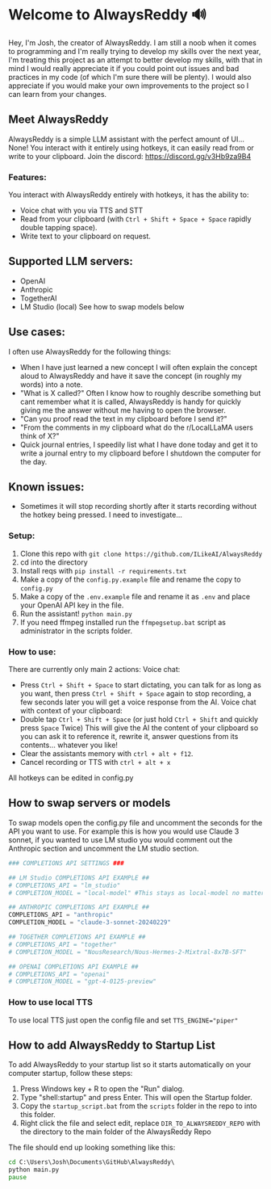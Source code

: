 # Welcome to AlwaysReddy 🔊
Hey, I'm Josh, the creator of AlwaysReddy. I am still a noob when it comes to programming and I'm really trying to develop my skills over the next year, I'm treating this project as an attempt to better develop my skills, with that in mind I would really appreciate it if you could point out issues and bad practices in my code (of which I'm sure there will be plenty). I would also appreciate if you would make your own improvements to the project so I can learn from your changes.

## Meet AlwaysReddy 
AlwaysReddy is a simple LLM assistant with the perfect amount of UI... None!
You interact with it entirely using hotkeys, it can easily read from or write to your clipboard.
Join the discord: https://discord.gg/v3Hb9za9B4

### Features:
You interact with AlwaysReddy entirely with hotkeys, it has the ability to:
- Voice chat with you via TTS and STT
- Read from your clipboard (with `Ctrl + Shift + Space + Space` rapidly double tapping space).
- Write text to your clipboard on request.

## Supported LLM servers:
- OpenAI
- Anthropic
- TogetherAI
- LM Studio (local)
See how to swap models below
## Use cases:
I often use AlwaysReddy for the following things:
- When I have just learned a new concept I will often explain the concept aloud to AlwaysReddy and have it save the concept (in roughly my words) into a note.
- "What is X called?" Often I know how to roughly describe something but cant remember what it is called, AlwaysReddy is handy for quickly giving me the answer without me having to open the browser.
- "Can you proof read the text in my clipboard before I send it?"
- "From the comments in my clipboard what do the r/LocalLLaMA users think of X?"
- Quick journal entries, I speedily list what I have done today and get it to write a journal entry to my clipboard before I shutdown the computer for the day.

## Known issues:
- Sometimes it will stop recording shortly after it starts recording without the hotkey being pressed. I need to investigate... 

### Setup: 
1. Clone this repo with `git clone https://github.com/ILikeAI/AlwaysReddy` 
2. cd into the directory
3. Install reqs with `pip install -r requirements.txt`
4. Make a copy of the `config.py.example` file and rename the copy to `config.py`
5. Make a copy of the `.env.example` file and rename it as `.env` and place your OpenAI API key in the file. 
6. Run the assistant! `python main.py`
7. If you need ffmpeg installed run the `ffmpegsetup.bat` script as administrator in the scripts folder.

### How to use:
There are currently only main 2 actions:
Voice chat:
- Press `Ctrl + Shift + Space`  to start dictating, you can talk for as long as you want, then press `Ctrl + Shift + Space` again to stop recording, a few seconds later you will get a voice response from the AI.
Voice chat with context of your clipboard:
- Double tap `Ctrl + Shift + Space` (or just hold `Ctrl + Shift` and quickly press `Space` Twice) This will give the AI the content of your clipboard so you can ask it to reference it, rewrite it, answer questions from its contents... whatever you like! 
- Clear the assistants memory with `ctrl + alt + f12`.
- Cancel recording or TTS with `ctrl + alt + x`

All hotkeys can be edited in config.py

## How to swap servers or models
To swap models open the config.py file and uncomment the seconds for the API you want to use. For example this is how you would use Claude 3 sonnet, if you wanted to use LM studio you would comment out the Anthropic section and uncomment the LM studio section.
```python
### COMPLETIONS API SETTINGS ###

## LM Studio COMPLETIONS API EXAMPLE ##
# COMPLETIONS_API = "lm_studio" 
# COMPLETION_MODEL = "local-model" #This stays as local-model no matter what model you are using

## ANTHROPIC COMPLETIONS API EXAMPLE ##
COMPLETIONS_API = "anthropic" 
COMPLETION_MODEL = "claude-3-sonnet-20240229" 

## TOGETHER COMPLETIONS API EXAMPLE ##
# COMPLETIONS_API = "together"
# COMPLETION_MODEL = "NousResearch/Nous-Hermes-2-Mixtral-8x7B-SFT" 

## OPENAI COMPLETIONS API EXAMPLE ##
# COMPLETIONS_API = "openai"
# COMPLETION_MODEL = "gpt-4-0125-preview"

```

### How to use local TTS
To use local TTS just open the config file and set `TTS_ENGINE="piper"`

## How to add AlwaysReddy to Startup List
To add AlwaysReddy to your startup list so it starts automatically on your computer startup, follow these steps:
1. Press Windows key + R to open the "Run" dialog.
2. Type "shell:startup" and press Enter. This will open the Startup folder.
3. Copy the `startup_script.bat` from the `scripts` folder in the repo to into this folder.
4. Right click the file and select edit, replace `DIR_TO_ALWAYSREDDY_REPO` with the directory to the main folder of the AlwaysReddy Repo

The file should end up looking something like this:
```cmd
cd C:\Users\Josh\Documents\GitHub\AlwaysReddy\
python main.py
pause
```
